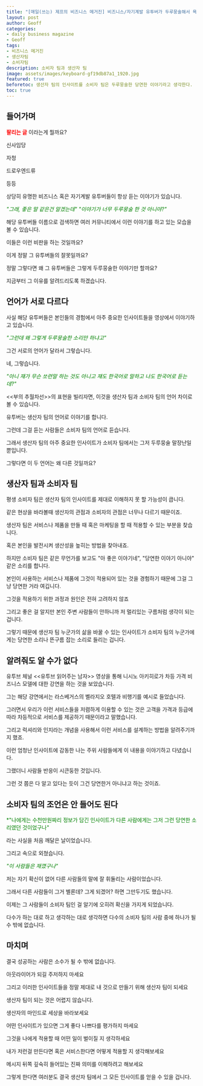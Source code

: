 ```yaml
---
title: "[매일(쓰는) 제프의 비즈니스 메거진] 비즈니스/자기계발 유투버가 두루뭉술해서 욕먹는 이유" 
layout: post
author: Geoff
categories:
- daily business magazine
- Geoff
tags:
- 비즈니스 메거진
- 생산자팀
- 소비자팀
description: 소비자 팀과 생산자 팀
image: assets/images/keyboard-gf19db87a1_1920.jpg
featured: true
beforetoc: 생산자 팀의 인사이트를 소비자 팀은 두루뭉술한 당연한 이야기라고 생각한다. 
toc: true
---
```


## 들어가며
<span style="color:red"> **팔리는 글** </span>이라는게 뭘까요? 

신사임당

자청

드로우엔드류

등등

상당히 유명한 비즈니스 혹은 자기계발 유투버들이 항상 듣는 이야기가 있습니다.



<span style="color:green">*"그래, 좋은 말 같은건 알겠는데"*</span>
<span style="color:green">*"이야기가 너무 두루뭉술 한 것 아니야?"*</span>

해당 유투버들 이름으로 검색하면 여러 커뮤니티에서 이런 이야기를 하고 있는 모습을 볼 수 있습니다.

이들은 이런 비판을 하는 것일까요?

이게 정말 그 유투버들의 잘못일까요?

정말 그렇다면 왜 그 유투버들은 그렇게 두루뭉술한 이야기만 할까요?

지금부터 그 이유를 알려드리도록 하겠습니다.


## 언어가 서로 다르다

사실 해당 유투버들은 본인들의 경험에서 아주 중요한 인사이트들을 영상에서 이야기하고 있습니다.

<span style="color:green">*"그런데 왜 그렇게 두루뭉술한 소리만 하냐고"*</span>

그건 서로의 언어가 달라서 그렇습니다. 

네, 그렇습니다. 

<span style="color:green">*"아니 쟤가 무슨 쏘련말 하는 것도 아니고 쟤도 한국어로 말하고 나도 한국어로 듣는데?"*</span>

 <<부의 추월차선>>의 표현을 빌리자면, 이것을 생산자 팀과 소비자 팀의 언어 차이로 볼 수 있습니다.

유투버는 생산자 팀의 언어로 이야기를 합니다. 

그런데 그걸 듣는 사람들은 소비자 팀의 언어로 듣습니다. 

그래서 생산자 팀의 아주 중요한 인사이트가 소비자 팀에서는 그저 두루뭉술 말장난일 뿐입니다.

그렇다면 이 두 언어는 왜 다른 것일까요?



## 생산자 팀과 소비자 팀

평생 소비자 팀은 생산자 팀의 인사이트를 제대로 이해하지 못 할 가능성이 큽니다.

같은 현상을 바라볼때 생산자의 관점과 소비자의 관점은 너무나 다르기 때문이죠.

생산자 팀은 서비스나 제품을 만들 때 혹은 마케팅을 할 때 적용할 수 있는 부분을 찾습니다.

혹은 본인을 발전시켜 생산성을 높히는 방법을 찾아내죠.

하지만 소비자 팀은 같은 무언가를 보고도 "아 좋은 이야기네", "당연한 이야기 아니야" 같은 소리를 합니다.

본인이 사용하는 서비스나 제품에 그것이 적용되어 있는 것을 경험하기 때문에 그걸 그냥 당연한 거라 여깁니다.

그것을 적용하기 위한 과정과 원인은 전혀 고려하지 않죠

그리고 좋은 걸 알지만 본인 주변 사람들이 안하니까 저 멀리있는 구름처럼 생각이 되는 겁니다.

그렇기 때문에 생산자 팀 누군가의 삶을 바꿀 수 있는 인사이트가 소비자 팀의 누군가에게는 당연한 소리나 뜬구름 잡는 소리로 들리는 겁니다.

## 알려줘도 알 수가 없다
유투브 체널 <<유투브 읽어주는 남자>> 영상을 통해 니시노 아키히로가 차등 가격 비즈니스 모델에 대한 강연을 하는 것을 보았습니다.

그는 해당 강연에서는 라스베거스의 벨라지오 호텔과 비행기를 예시로 들었습니다. 

그러면서 우리가 이런 서비스들을 저렴하게 이용할 수 있는 것은 고객을 가격과 등급에 따라 차등적으로 서비스를 제공하기 때문이라고 말했습니다.

그리고 럭셔리와 인지라는 개념을 사용해서 이런 서비스를 설계하는 방법을 알려주기까지 했죠. 

이런 엄청난 인사이트에 감동한 나는 주위 사람들에게 이 내용을 이야기하고 다녔습니다. 

그랬더니 사람들 반응이 시큰둥한 것입니다. 

그런 것 쯤은 다 알고 있다는 듯이 그건 당연한거 아니냐고 하는 것이죠. 

## 소비자 팀의 조언은 안 들어도 된다
<span style="color:green">*"나에게는 수천만원짜리 정보가 담긴 인사이트가 다른 사람에게는 그저 그런 당연한 소리였던 것이었구나"</span>

라는 사실을 처음 깨달은 날이었습니다. 

그리고 속으로 외쳤습니다. 

<span style="color:green">*"이 사람들은 재꼈구나"*</span>

저는 자기 확신이 없어 다른 사람들의 말에 잘 휘둘리는 사람이었습니다. 

그래서 다른 사람들이 그거 별론데? 그게 되겠어? 하면 그만두기도 했습니다. 

이제는 그 사람들이 소비자 팀인 걸 알기에 오히려 확신을 가지게 되었습니다.

다수가 하는 대로 하고 생각하는 대로 생각하면 다수의 소비자 팀의 사람 중에 하나가 될 수 밖에 없습니다.

## 마치며
결국 성공하는 사람은 소수가 될 수 밖에 없습니다. 

아웃라이어가 되길 주저하지 마세요 

그리고 이러한 인사이트들을 정말 제대로 내 것으로 만들기 위해 생산자 팀이 되세요

생산자 팀이 되는 것은 어렵지 않습니다. 

생산자의 마인드로 세상을 바라보세요

어떤 인사이트가 있으면 그게 좋다 나쁘다를 평가하지 마세요

그것을 나에게 적용할 때 어떤 일이 벌이질 지 생각하세요

내가 저런걸 만든다면 혹은 서비스한다면 어떻게 적용할 지 생각해보세요

메시지 뒤쪽 깊숙히 들어있는 진짜 의미를 이해하려고 해보세요

그렇게 한다면 여러분도 결국 생산자 팀에서 그 모든 인사이트를 얻을 수 있을 겁니다.
